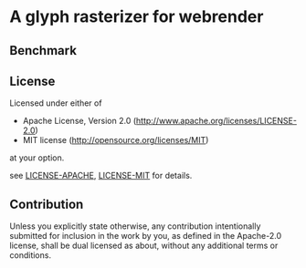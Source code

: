 # A glyph rasterizer for webrender

## Benchmark

## License
[license]: #license

Licensed under either of
- Apache License, Version 2.0 (http://www.apache.org/licenses/LICENSE-2.0)
- MIT license (http://opensource.org/licenses/MIT)

at your option.

see [LICENSE-APACHE](LICENSE-APACHE), [LICENSE-MIT](LICENSE-MIT) for details.

## Contribution
Unless you explicitly state otherwise, any contribution intentionally submitted for inclusion in the work by you, as
defined in the Apache-2.0 license, shall be dual licensed as about, without any additional terms or conditions.
